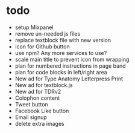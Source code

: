 # todo

- setup Mixpanel
- remove un-needed js files
- replace textblock file with new version
- icon for Github button
- use npm? Any more services to use?
- scale main title to prevent icon from wrapping
- plan for numbered instructions in page band
- plan for code blocks in left/right area
- New ad for Type Anatomy Letterpress Print
- New ad for textblock.js
- New ad for TDRv2
- Colophon content
- Tweet button
- Facebook Like button
- Email signup
- delete extra images
